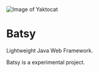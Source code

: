 ![Image of Yaktocat](https://image.spreadshirtmedia.net/image-server/v1/designs/121387383,width%3D178,height%3D178.png)

# Batsy 
Lightweight Java Web Framework.

Batsy is a experimental project.
